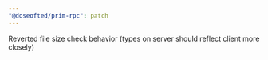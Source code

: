 ```yaml
---
"@doseofted/prim-rpc": patch
---
```


Reverted file size check behavior (types on server should reflect client more closely)
